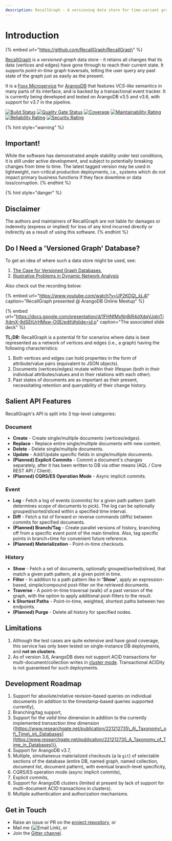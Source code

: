 ```yaml
---
description: RecallGraph - A versioning data store for time-variant graph data.
---
```


# Introduction

{% embed url="https://github.com/RecallGraph/RecallGraph" %}

[RecallGraph](https://github.com/RecallGraph/RecallGraph) is a _versioned-graph_ data store - it retains all changes that its data \(vertices and edges\) have gone through to reach their current state. It supports _point-in-time_ graph traversals, letting the user query any past state of the graph just as easily as the present.

It is a [Foxx Microservice](https://www.arangodb.com/why-arangodb/foxx/) for [ArangoDB](https://www.arangodb.com/) that features _VCS-like_ semantics in many parts of its interface, and is backed by a transactional event tracker. It is currently being developed and tested on ArangoDB v3.5 and v3.6, with support for v3.7 in the pipeline.

[![Build Status](https://travis-ci.org/RecallGraph/RecallGraph.svg?branch=development)](https://travis-ci.org/RecallGraph/RecallGraph) [![Quality Gate Status](https://sonarcloud.io/api/project_badges/measure?project=adityamukho_evstore&metric=alert_status)](https://sonarcloud.io/dashboard?id=adityamukho_evstore) [![Coverage](https://sonarcloud.io/api/project_badges/measure?project=adityamukho_evstore&metric=coverage)](https://sonarcloud.io/component_measures?id=adityamukho_evstore&metric=coverage) [![Maintainability Rating](https://sonarcloud.io/api/project_badges/measure?project=adityamukho_evstore&metric=sqale_rating)](https://sonarcloud.io/dashboard?id=adityamukho_evstore) [![Reliability Rating](https://sonarcloud.io/api/project_badges/measure?project=adityamukho_evstore&metric=reliability_rating)](https://sonarcloud.io/dashboard?id=adityamukho_evstore) [![Security Rating](https://sonarcloud.io/api/project_badges/measure?project=adityamukho_evstore&metric=security_rating)](https://sonarcloud.io/dashboard?id=adityamukho_evstore)

{% hint style="warning" %}
## Important!

While the software has demonstrated ample stability under test conditions, it is still under active development, and subject to potentially breaking changes from time to time. The latest tagged version may be used in lightweight, non-critical production deployments, i.e., systems which do not impact primary business functions if they face downtime or data loss/corruption.
{% endhint %}

{% hint style="danger" %}
## Disclaimer

The authors and maintainers of RecallGraph are not liable for damages or indemnity \(express or implied\) for loss of any kind incurred directly or indirectly as a result of using this software.
{% endhint %}

## Do I Need a 'Versioned Graph' Database?

To get an idea of where such a data store might be used, see:

1. [The Case for Versioned Graph Databases](https://adityamukho.com/the-case-for-versioned-graph-databases/),
2. [Illustrative Problems in Dynamic Network Analysis](https://en.wikipedia.org/wiki/Dynamic_network_analysis#Illustrative_problems_that_people_in_the_DNA_area_work_on)

Also check out the recording below:

{% embed url="https://www.youtube.com/watch?v=UP2KDQ\_kL4I" caption="RecallGraph presented @ ArangoDB Online Meetup" %}

{% embed url="https://docs.google.com/presentation/d/1FHNfMxNnBiR4dXdqVJqInTiXdmX-9dSEtUrHMsw-O0E/edit\#slide=id.p" caption="The associated slide deck" %}

**TL;DR:** RecallGraph is a potential fit for scenarios where data is best represented as a network of vertices and edges \(i.e., a graph\) having the following characteristics:

1. Both vertices and edges can hold properties in the form of attribute/value pairs \(equivalent to JSON objects\).
2. Documents \(vertices/edges\) mutate within their lifespan \(both in their individual attributes/values and in their relations with each other\).
3. Past states of documents are as important as their present, necessitating retention and queryability of their change history.

## Salient API Features

RecallGraph's API is split into 3 top-level categories:

### Document

* **Create** - Create single/multiple documents \(vertices/edges\).
* **Replace** - Replace entire single/multiple documents with new content.
* **Delete** - Delete single/multiple documents.
* **Update** - Add/Update specific fields in single/multiple documents.
* **\(Planned\) Explicit Commits** - Commit a document's changes separately, after it has been written to DB via other means \(AQL / Core REST API / Client\).
* **\(Planned\) CQRS/ES Operation Mode** - Async implicit commits.

### Event

* **Log** - Fetch a log of events \(commits\) for a given path pattern \(path determines scope of documents to pick\). The log can be optionally grouped/sorted/sliced within a specified time interval.
* **Diff** - Fetch a list of forward or reverse commands \(diffs\) between commits for specified documents.
* **\(Planned\) Branch/Tag** - Create parallel versions of history, branching off from a specific event point of the main timeline. Also, tag specific points in branch+time for convenient future reference.
* **\(Planned\) Materialization** - Point-in-time checkouts.

### History

* **Show** - Fetch a set of documents, optionally grouped/sorted/sliced, that match a given path pattern, at a given point in time.
* **Filter** - In addition to a path pattern like in **'Show'**, apply an expression-based, simple/compound post-filter on the retrieved documents.
* **Traverse** - A point-in-time traversal \(walk\) of a past version of the graph, with the option to apply additional post-filters to the result.
* **k Shortest Paths** - Point-in-time, weighted, shortest paths between two endpoints.
* **\(Planned\) Purge** - Delete all history for specified nodes.

## Limitations

1. Although the test cases are quite extensive and have good coverage, this service has only been tested on single-instance DB deployments, and **not on clusters**.
2. As of version 3.6, ArangoDB does not support ACID transactions for multi-document/collection writes in [cluster mode](https://www.arangodb.com/docs/3.6/transactions-limitations.html#in-clusters). Transactional ACIDity is not guaranteed for such deployments.

## Development Roadmap

1. Support for absolute/relative revision-based queries on individual documents \(in addition to the timestamp-based queries supported currently\),
2. Branching/tag support,
3. Support for the _valid time_ dimension in addition to the currently implemented _transaction time_ dimension \([https://www.researchgate.net/publication/221212735\_A\_Taxonomy\_of\_Time\_in\_Databases](https://www.researchgate.net/publication/221212735_A_Taxonomy_of_Time_in_Databases)\),
4. Support for ArangoDB v3.7,
5. Multiple, simultaneous materialized checkouts \(a la `git`\) of selectable sections of the database \(entire DB, named graph, named collection, document list, document pattern\), with eventual branch-level specificity,
6. CQRS/ES operation mode \(async implicit commits\),
7. Explicit commits,
8. Support for ArangoDB clusters \(limited at present by lack of support for multi-document ACID transactions in clusters\).
9. Multiple authentication and authorization mechanisms.

## Get in Touch

* Raise an issue or PR on the [project repository](https://github.com/RecallGraph/RecallGraph), or
* Mail me \(![Email Link](http://safemail.justlikeed.net/e/aa7232bbfc22c7580ae7a4b561562e0b.png)\), or
* Join the [Gitter channel](https://gitter.im/RecallGraph/community).

